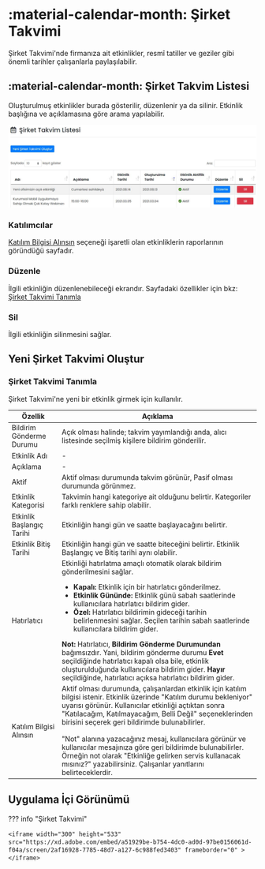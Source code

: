 # :material-calendar-month: Şirket Takvimi

Şirket Takvimi'nde firmanıza ait etkinlikler, resmî tatiller ve geziler gibi önemli tarihler çalışanlarla paylaşılabilir.

## :material-calendar-month: Şirket Takvim Listesi

Oluşturulmuş etkinlikler burada gösterilir, düzenlenir ya da silinir. Etkinlik başlığına ve açıklamasına göre arama yapılabilir.

![](images/sirketTakvimListesi.jpg)

### Katılımcılar

[Katılım Bilgisi Alınsın](#katilim-bilgisi-alinsin) seçeneği işaretli olan etkinliklerin raporlarının göründüğü sayfadır.

### Düzenle

İlgili etkinliğin düzenlenebileceği ekrandır. Sayfadaki özellikler için bkz: [Şirket Takvimi Tanımla](#sirket-takvimi-tanimla)

### Sil

İlgili etkinliğin silinmesini sağlar.

## Yeni Şirket Takvimi Oluştur

### <a name="sirket-takvimi-tanimla"></a>Şirket Takvimi Tanımla

Şirket Takvimi'ne yeni bir etkinlik girmek için kullanılır.

| Özellik                  | Açıklama                                                     |
| ------------------------ | ------------------------------------------------------------ |
| Bildirim Gönderme Durumu | Açık olması halinde; takvim yayımlandığı anda, alıcı listesinde seçilmiş kişilere bildirim gönderilir. |
| Etkinlik Adı             | -                                                            |
| Açıklama                 | -                                                            |
| Aktif                    | Aktif olması durumunda takvim görünür, Pasif olması durumunda görünmez. |
| Etkinlik Kategorisi      | Takvimin hangi kategoriye ait olduğunu belirtir. Kategoriler farklı renklere sahip olabilir. |
| Etkinlik Başlangıç Tarihi          | Etkinliğin hangi gün ve saatte başlayacağını belirtir.           |
| Etkinlik Bitiş Tarihi          | Etkinliğin hangi gün ve saatte biteceğini belirtir. Etkinlik Başlangıç ve Bitiş tarihi aynı olabilir. |
| Hatırlatıcı          | Etkinliği hatırlatma amaçlı otomatik olarak bildirim gönderilmesini sağlar.</br><ul><li>**Kapalı:** Etkinlik için bir hatırlatıcı gönderilmez.</li><li>**Etkinlik Gününde:** Etkinlik günü sabah saatlerinde kullanıcılara hatırlatıcı bildirim gider.</li><li>**Özel:** Hatırlatıcı bildirimin gideceği tarihin belirlenmesini sağlar. Seçilen tarihin sabah saatlerinde kullanıcılara bildirim gider.</li></ul><b>Not:</b> Hatırlatıcı, **Bildirim Gönderme Durumundan** bağımsızdır. Yani, bildirim gönderme durumu **Evet** seçildiğinde hatırlatıcı kapalı olsa bile, etkinlik oluşturulduğunda kullanıcılara bildirim gider. **Hayır** seçildiğinde, hatırlatıcı açıksa hatırlatıcı bildirim gider.          |
| <a name="katilim-bilgisi-alinsin"></a>Katılım Bilgisi Alınsın  | Aktif olması durumunda, çalışanlardan etkinlik için katılım bilgisi istenir. Etkinlik üzerinde "Katılım durumu bekleniyor" uyarısı görünür. Kullanıcılar etkinliği açtıktan sonra "Katılacağım, Katılmayacağım, Belli Değil" seçeneklerinden birisini seçerek geri bildirimde bulunabilirler. </br> </br> "Not" alanına yazacağınız mesaj, kullanıcılara görünür ve kullanıcılar mesajınıza göre geri bildirimde bulunabilirler. Örneğin not olarak "Etkinliğe gelirken servis kullanacak mısınız?" yazabilirsiniz. Çalışanlar yanıtlarını belirteceklerdir. |

## Uygulama İçi Görünümü

??? info "Şirket Takvimi"

    <iframe width="300" height="533" src="https://xd.adobe.com/embed/a51929be-b754-4dc0-ad0d-97be0156061d-f04a/screen/2af16928-7785-48d7-a127-6c988fed3403" frameborder="0" ></iframe>
